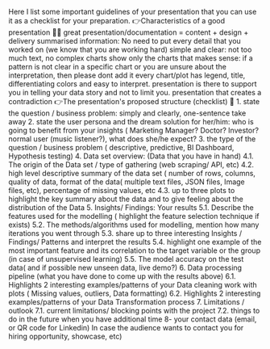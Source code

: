 Here I list  some important guidelines of your presentation that you can use it as a checklist for your preparation.
:point_right:Characteristics of a good presentation :superhero::dart:
great presentation/documentation = content + design + delivery
summarised information: No need to put every detail that you worked on (we know that you are working hard)
simple and clear: not too much text, no complex charts
show only the charts that makes sense:  if a pattern is not clear in a specific chart or you are unsure about the interpretation, then please dont add it
every chart/plot has legend, title, differentiating colors and easy to interpret.
presentation is there to support you in telling your data story and not to limit you.
presentation that creates a contradiction
:point_right:The presentation's proposed structure (checklist) :dart:
       1. state the question / business problem:  simply and clearly, one-sentence take away
       2. state the user persona and the dream solution for her/him: who is going to benefit from your insights ( Marketing Manager? Doctor? Investor? normal user (music listener?),
           what does she/he expect?
       3. the type of the question / business problem ( descriptive, predictive, BI Dashboard, Hypothesis testing)
       4. Data set overview: (Data that you have in hand)
          4.1. The origin of the Data set / type of gathering (web scraping/ API, etc)
          4.2. high level descriptive summary  of the data set  ( number of rows, columns, quality of data, format of the data( multiple text files, JSON files, Image files, etc),
           percentage of missing values, etc
          4.3. up to three plots to highlight the key summary about the data and to give feeling about the distribution of the Data
       5. Insights/ Findings: Your results
          5.1. Describe the features used for the modelling ( highlight the feature selection technique if exists)
          5.2. The methods/algorithms used for modelling, mention how many iterations you went through
          5.3. share up to three interesting Insights / Findings/ Patterns and interpret the results
          5.4. highlight one example of the most important feature and its correlation to the target variable or the group (in case of unsupervised learning)
          5.5. The model accuracy on the test data( and if possible new unseen data, live demo?)
      6. Data processing pipeline (what you have done to come up with the results above)
         6.1. Highlights 2 interesting examples/patterns of your Data cleaning work with plots ( Missing values, outliers, Data formatting)
        6.2. Highlights 2 interesting examples/patterns of your Data Transformation process
     7. Limitations / outlook
        7.1. current limitations/ blocking points with the project
        7.2. things to do in the future when you have additional time
    8- your contact data (email, or QR code for Linkedin) In case the audience wants to contact you for hiring opportunity, showcase, etc)
